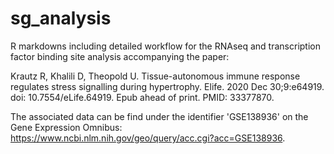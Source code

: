 # sg_analysis
R markdowns including detailed workflow for the RNAseq and transcription factor binding site analysis accompanying the paper:

Krautz R, Khalili D, Theopold U. Tissue-autonomous immune response regulates stress signalling during hypertrophy. Elife. 2020 Dec 30;9:e64919. doi: 10.7554/eLife.64919. Epub ahead of print. PMID: 33377870.

The associated data can be find under the identifier 'GSE138936' on the Gene Expression Omnibus: https://www.ncbi.nlm.nih.gov/geo/query/acc.cgi?acc=GSE138936.
